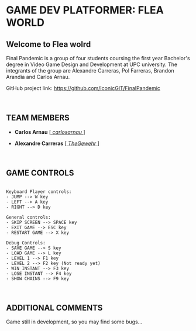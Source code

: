# GAME DEV PLATFORMER: FLEA WORLD

## Welcome to Flea wolrd

Final Pandemic is a group of four students coursing the first year Bachelor's degree in Video Game Design and Development at UPC university. The integrants of the group are Alexandre Carreras, Pol Farreras, Brandon Arandia and Carlos Arnau.

GitHub project link: https://github.com/IconicGIT/FinalPandemic

<p>&nbsp;</p>

## TEAM MEMBERS

- **Carlos Arnau** [[ _carlosarnau_ ](https://github.com/carlosarnau)]

- **Alexandre Carreras** [[ _TheGewehr_ ](https://github.com/TheGewehr)]

<p>&nbsp;</p>

## GAME CONTROLS
~~~~~~~~~~~~~~~

Keyboard Player controls:
- JUMP --> W key
- LEFT --> A key
- RIGHT --> D key

General controls:
- SKIP SCREEN --> SPACE key
- EXIT GAME --> ESC key
- RESTART GAME --> X key

Debug Controls:
- SAVE GAME --> S key
- LOAD GAME --> L key
- LEVEL 1 --> F1 key
- LEVEL 2 --> F2 key (Not ready yet)
- WIN INSTANT --> F3 key
- LOSE INSTANT --> F4 key
- SHOW CHAINS --> F9 key

~~~~~~~~~~~~~~~

<p>&nbsp;</p>

## ADDITIONAL COMMENTS

Game still in development, so you may find some bugs...

